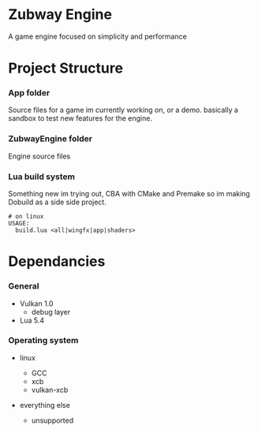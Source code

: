 # Zubway Engine
    
A game engine focused on simplicity and performance


# Project Structure

### App folder
Source files for a game im currently working on, or a demo.
basically a sandbox to test new features for the engine.

### ZubwayEngine folder
Engine source files

### Lua build system
Something new im trying out, CBA with CMake and Premake so im making
Dobuild as a side side project.
```
# on linux
USAGE:
  build.lua <all|wingfx|app|shaders>
```


# Dependancies

### General
- Vulkan 1.0
  - debug layer
- Lua 5.4

### Operating system
- linux
  - GCC
  - xcb
  - vulkan-xcb

- everything else
  - unsupported